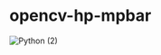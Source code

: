 # opencv-hp-mpbar

![Python (2)](https://user-images.githubusercontent.com/36090819/205488423-5277eaba-291f-4ec0-b538-33034a7a1a88.jpg)
